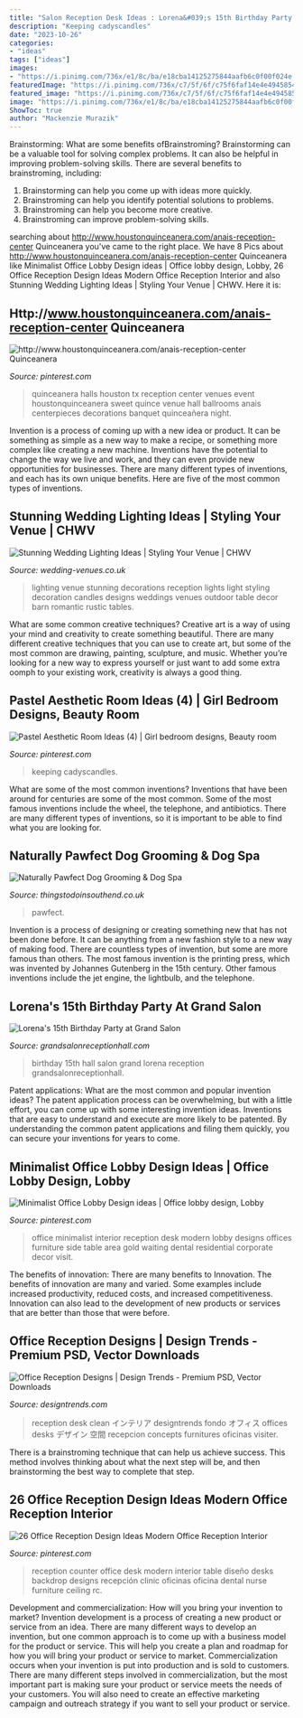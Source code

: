 ```yaml
---
title: "Salon Reception Desk Ideas : Lorena&#039;s 15th Birthday Party At Grand Salon"
description: "Keeping cadyscandles"
date: "2023-10-26"
categories:
- "ideas"
tags: ["ideas"]
images:
- "https://i.pinimg.com/736x/e1/8c/ba/e18cba14125275844aafb6c0f00f024e.jpg"
featuredImage: "https://i.pinimg.com/736x/c7/5f/6f/c75f6faf14e4e4945854d8cc20738adb--quinceanera-centerpieces-quinceanera-ideas.jpg"
featured_image: "https://i.pinimg.com/736x/c7/5f/6f/c75f6faf14e4e4945854d8cc20738adb--quinceanera-centerpieces-quinceanera-ideas.jpg"
image: "https://i.pinimg.com/736x/e1/8c/ba/e18cba14125275844aafb6c0f00f024e.jpg"
ShowToc: true
author: "Mackenzie Murazik"
---
```



Brainstorming: What are some benefits ofBrainstroming?
Brainstorming can be a valuable tool for solving complex problems. It can also be helpful in improving problem-solving skills. There are several benefits to brainstroming, including: 
1) Brainstorming can help you come up with ideas more quickly. 
2) Brainstroming can help you identify potential solutions to problems. 
3) Brainstroming can help you become more creative. 
4) Brainstroming can improve problem-solving skills.

	

		
searching about http://www.houstonquinceanera.com/anais-reception-center Quinceanera you've came to the right place. We have 8 Pics about http://www.houstonquinceanera.com/anais-reception-center Quinceanera like Minimalist Office Lobby Design ideas | Office lobby design, Lobby, 26 Office Reception Design Ideas Modern Office Reception Interior and also Stunning Wedding Lighting Ideas | Styling Your Venue | CHWV. Here it is:
		
    
## Http://www.houstonquinceanera.com/anais-reception-center Quinceanera

<img loading=lazy src="https://i.pinimg.com/736x/c7/5f/6f/c75f6faf14e4e4945854d8cc20738adb--quinceanera-centerpieces-quinceanera-ideas.jpg" onerror="this.onerror=null;this.src='https://tse2.mm.bing.net/th?id=OIP.dajF6Abeuea0g_jK9r1bGgHaFj&amp;pid=15.1';" alt="http://www.houstonquinceanera.com/anais-reception-center Quinceanera">

_Source: pinterest.com_

>quinceanera halls houston tx reception center venues event houstonquinceanera sweet quince venue hall ballrooms anais centerpieces decorations banquet quinceañera night. 

	

Invention is a process of coming up with a new idea or product. It can be something as simple as a new way to make a recipe, or something more complex like creating a new machine. Inventions have the potential to change the way we live and work, and they can even provide new opportunities for businesses. There are many different types of inventions, and each has its own unique benefits. Here are five of the most common types of inventions.

    
## Stunning Wedding Lighting Ideas | Styling Your Venue | CHWV

<img loading=lazy src="https://www.wedding-venues.co.uk/sites/default/files/Stunning-Wedding-Lighting-Ideas-kristenweaver.jpg" onerror="this.onerror=null;this.src='https://tse4.mm.bing.net/th?id=OIP.wFBCt8Fz-hbZm9RqljWx8AHaLH&amp;pid=15.1';" alt="Stunning Wedding Lighting Ideas | Styling Your Venue | CHWV">

_Source: wedding-venues.co.uk_

>lighting venue stunning decorations reception lights light styling decoration candles designs weddings venues outdoor table decor barn romantic rustic tables. 

	

What are some common creative techniques?
Creative art is a way of using your mind and creativity to create something beautiful. There are many different creative techniques that you can use to create art, but some of the most common are drawing, painting, sculpture, and music. Whether you’re looking for a new way to express yourself or just want to add some extra oomph to your existing work, creativity is always a good thing.

    
## Pastel Aesthetic Room Ideas (4) | Girl Bedroom Designs, Beauty Room

<img loading=lazy src="https://i.pinimg.com/736x/e1/8c/ba/e18cba14125275844aafb6c0f00f024e.jpg" onerror="this.onerror=null;this.src='https://tse3.mm.bing.net/th?id=OIP.f6JC7w7hcnhk2KLanpqjpwHaHa&amp;pid=15.1';" alt="Pastel Aesthetic Room Ideas (4) | Girl bedroom designs, Beauty room">

_Source: pinterest.com_

>keeping cadyscandles. 

	

What are some of the most common inventions?
Inventions that have been around for centuries are some of the most common. Some of the most famous inventions include the wheel, the telephone, and antibiotics. There are many different types of inventions, so it is important to be able to find what you are looking for.

    
## Naturally Pawfect Dog Grooming &amp; Dog Spa

<img loading=lazy src="https://thingstodoinsouthend.co.uk/wp-content/uploads/sites/8/2020/10/Naturally-Pawfect-Dog-Grooming-Spa-Dog-Grooming-Dog-Spa-Vegan-Day-Packages-Dog-Salon-Dog-Hydrotherapy-Ethical-And-Organic-Grooming-Southend-Essex-2-600x400.jpg" onerror="this.onerror=null;this.src='https://tse3.mm.bing.net/th?id=OIP.r06z8wgdIKUMhgu71Kt8ewHaE8&amp;pid=15.1';" alt="Naturally Pawfect Dog Grooming &amp; Dog Spa">

_Source: thingstodoinsouthend.co.uk_

>pawfect. 

	

Invention is a process of designing or creating something new that has not been done before. It can be anything from a new fashion style to a new way of making food. There are countless types of invention, but some are more famous than others. The most famous invention is the printing press, which was invented by Johannes Gutenberg in the 15th century. Other famous inventions include the jet engine, the lightbulb, and the telephone.

    
## Lorena&#039;s 15th Birthday Party At Grand Salon

<img loading=lazy src="https://www.grandsalonreceptionhall.com/wp-content/uploads/2014/01/Grand-Salon-Reception-Hall-Lorena-15th-Birthday-Party-20.jpg" onerror="this.onerror=null;this.src='https://tse1.mm.bing.net/th?id=OIP.B2kV7OoQ_mjzwrEorgWD0QHaD6&amp;pid=15.1';" alt="Lorena&#039;s 15th Birthday Party at Grand Salon">

_Source: grandsalonreceptionhall.com_

>birthday 15th hall salon grand lorena reception grandsalonreceptionhall. 

	

Patent applications: What are the most common and popular invention ideas?
The patent application process can be overwhelming, but with a little effort, you can come up with some interesting invention ideas. Inventions that are easy to understand and execute are more likely to be patented. By understanding the common patent applications and filing them quickly, you can secure your inventions for years to come.

    
## Minimalist Office Lobby Design Ideas | Office Lobby Design, Lobby

<img loading=lazy src="https://i.pinimg.com/736x/02/94/b8/0294b8898d453ff9123f46bfcbebd1e0--modern-office-design-modern-offices.jpg" onerror="this.onerror=null;this.src='https://tse2.mm.bing.net/th?id=OIP.38ZsfC_vehOsIVVrqOCnzQHaE7&amp;pid=15.1';" alt="Minimalist Office Lobby Design ideas | Office lobby design, Lobby">

_Source: pinterest.com_

>office minimalist interior reception desk modern lobby designs offices furniture side table area gold waiting dental residential corporate decor visit. 

	

The benefits of innovation: There are many benefits to Innovation.
The benefits of innovation are many and varied. Some examples include increased productivity, reduced costs, and increased competitiveness. Innovation can also lead to the development of new products or services that are better than those that were before.

    
## Office Reception Designs | Design Trends - Premium PSD, Vector Downloads

<img loading=lazy src="https://images.designtrends.com/wp-content/uploads/2015/10/21051557/Office-Reception-Design8.jpg" onerror="this.onerror=null;this.src='https://tse2.mm.bing.net/th?id=OIP.ETTgzuSD1qH2MjiRvSta-QHaE8&amp;pid=15.1';" alt="Office Reception Designs | Design Trends - Premium PSD, Vector Downloads">

_Source: designtrends.com_

>reception desk clean インテリア designtrends fondo オフィス offices desks デザイン 空間 recepcion concepts furnitures oficinas visiter. 

	

There is a brainstroming technique that can help us achieve success. This method involves thinking about what the next step will be, and then brainstorming the best way to complete that step.

    
## 26 Office Reception Design Ideas Modern Office Reception Interior

<img loading=lazy src="https://i.pinimg.com/736x/c5/23/e5/c523e517651146b908bc5313c5f927a4.jpg" onerror="this.onerror=null;this.src='https://tse3.mm.bing.net/th?id=OIP.8ZnAt8K9TbKg09bzkd_L9wHaLH&amp;pid=15.1';" alt="26 Office Reception Design Ideas Modern Office Reception Interior">

_Source: pinterest.com_

>reception counter office desk modern interior table diseño desks backdrop designs recepción clinic oficinas oficina dental nurse furniture ceiling rc. 

	

Development and commercialization: How will you bring your invention to market?
Invention development is a process of creating a new product or service from an idea. There are many different ways to develop an invention, but one common approach is to come up with a business model for the product or service. This will help you create a plan and roadmap for how you will bring your product or service to market.
 Commercialization occurs when your invention is put into production and is sold to customers. There are many different steps involved in commercialization, but the most important part is making sure your product or service meets the needs of your customers. You will also need to create an effective marketing campaign and outreach strategy if you want to sell your product or service.

